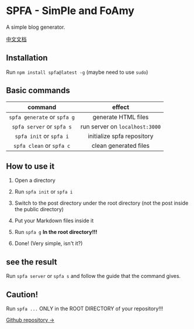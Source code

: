 # SPFA - SimPle and FoAmy

A simple blog generator.

[中文文档](README-CN.md)

## Installation

Run `npm install spfa@latest -g` (maybe need to use `sudo`)

## Basic commands

|           command           |             effect             |
| :-------------------------: | :----------------------------: |
| `spfa generate` or `spfa g` |      generate HTML files       |
|  `spfa server` or `spfa s`  | run server on `localhost:3000` |
|   `spfa init` or `spfa i`   |   initialize spfa repository   |
|  `spfa clean` or `spfa c`   |     clean generated files      |

## How to use it

1. Open a directory

1. Run `spfa init` or `spfa i`

1. Switch to the post directory under the root directory (not the post inside the public directory)

1. Put your Markdown files inside it

1. Run `spfa g` **In the root directory!!!**

1. Done! (Very simple, isn't it?)

## see the result

Run `spfa server` or `spfa s` and follow the guide that the command gives.

## Caution!

Run `spfa ...` ONLY in the ROOT DIRECTORY of your repository!!!

[Github repository ->](https://github.com/oi-14/spfa)
